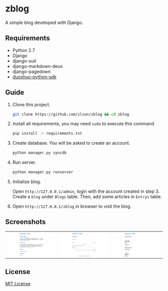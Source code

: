 # zblog

A simple blog developed with Django.

## Requirements

- Python 2.7
- Django
- django-suit
- django-markdown-deux
- django-pagedown
- [duoshuo-python-sdk](https://github.com/duoshuo/duoshuo-python-sdk)

## Guide

1. Clone this project.

    ```sh
    git clone https://github.com/zlsun/zblog && cd zblog
    ```

2. Install all requirements, you may need `sudo` to execute this command.

    ```sh
    pip install -r requirements.txt
    ```

3. Create database. You will be asked to create an account.

    ```sh
    python manager.py syncdb
    ```

4. Run server.

    ```sh
    python manager.py runserver
    ```

5. Initialize blog.

    Open `http://127.0.0.1/admin`, login with the account created in step 3.
    Create a `blog` under `Blogs` table. Then, add some articles in `Entrys` table.

6. Open `http://127.0.0.1/zblog` in browser to visit the blog.

## Screenshots

<table>
    <tr>
        <td width="30%">
            <a href="https://raw.githubusercontent.com/zlsun/screenshots/master/zblog/1.png">
                <img src="https://raw.githubusercontent.com/zlsun/screenshots/master/zblog/1.png" width="100%">
            </a>
        </td>
        <td width="30%">
            <a href="https://raw.githubusercontent.com/zlsun/screenshots/master/zblog/2.png">
                <img src="https://raw.githubusercontent.com/zlsun/screenshots/master/zblog/2.png" width="100%">
            </a>
        </td>
        <td width="30%">
            <a href="https://raw.githubusercontent.com/zlsun/screenshots/master/zblog/3.png">
                <img src="https://raw.githubusercontent.com/zlsun/screenshots/master/zblog/3.png" width="100%">
            </a>
        </td>
    <tr>
</table>

## License

[MIT License](LICENSE)

